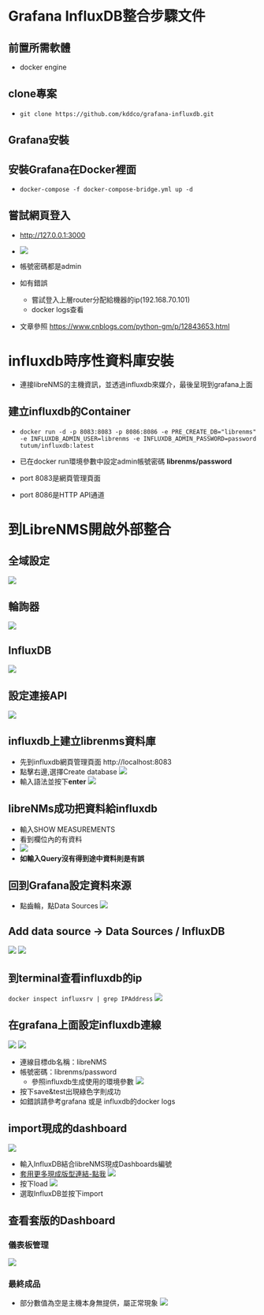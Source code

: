 # Grafana InfluxDB整合步驟文件
## 前置所需軟體
- docker engine
## clone專案
- `git clone https://github.com/kddco/grafana-influxdb.git`
## Grafana安裝
## 安裝Grafana在Docker裡面
- `docker-compose -f docker-compose-bridge.yml up -d`
## 嘗試網頁登入
- http://127.0.0.1:3000
- ![](https://i.imgur.com/noE2vhK.png)

- 帳號密碼都是admin
- 如有錯誤
  - 嘗試登入上層router分配給機器的ip(192.168.70.101)
  - docker logs查看
- 文章參照 https://www.cnblogs.com/python-gm/p/12843653.html

# influxdb時序性資料庫安裝
- 連接libreNMS的主機資訊，並透過influxdb來媒介，最後呈現到grafana上面
## 建立influxdb的Container
- `docker run -d -p 8083:8083 -p 8086:8086 -e PRE_CREATE_DB="librenms" -e INFLUXDB_ADMIN_USER=librenms -e INFLUXDB_ADMIN_PASSWORD=password tutum/influxdb:latest`


- 已在docker run環境參數中設定admin帳號密碼 **librenms/password**
- port 8083是網頁管理頁面
- port 8086是HTTP API通道
# 到LibreNMS開啟外部整合
## 全域設定
![](https://i.imgur.com/hLRu9HQ.png)
## 輪詢器
![](https://i.imgur.com/F9GhKCP.png)
## InfluxDB 
 ![](https://i.imgur.com/LqI5EYR.png)
## 設定連接API
![](https://i.imgur.com/Qk4v5LH.png)
## influxdb上建立librenms資料庫
- 先到influxdb網頁管理頁面 http://localhost:8083
- 點擊右邊,選擇Create database
![](https://i.imgur.com/bWPAfT9.png)
- 輸入語法並按下**enter**
![](https://i.imgur.com/qhPxBTj.png)
## libreNMs成功把資料給influxdb
- 輸入SHOW MEASUREMENTS
- 看到欄位內的有資料
- ![](https://i.imgur.com/9BXrIOF.png)
- **如輸入Query沒有得到途中資料則是有誤**
## 回到Grafana設定資料來源
- 點齒輪，點Data Sources
![](https://i.imgur.com/EeeAFSp.png)
## Add data source -> Data Sources / InfluxDB
![](https://i.imgur.com/VIHAjee.png)
![](https://i.imgur.com/727GFYs.png)
## 到terminal查看influxdb的ip
`docker inspect influxsrv | grep IPAddress`
![](https://i.imgur.com/4AN7Pll.png)
## 在grafana上面設定influxdb連線
![](https://i.imgur.com/qW1jGFz.png)
![](https://i.imgur.com/vWfkyrC.png)
- 連線目標db名稱：libreNMS
- 帳號密碼：librenms/password
    - 參照influxdb生成使用的環境參數
![](https://i.imgur.com/8P1jdYt.png)
- 按下save&test出現綠色字則成功
- 如錯誤請參考grafana 或是 influxdb的docker logs
## import現成的dashboard
![](https://i.imgur.com/uHtCpaM.png)
- 輸入InfluxDB結合libreNMS現成Dashboards編號
- [套用更多現成版型連結-點我](https://grafana.com/grafana/dashboards) 
![](https://i.imgur.com/FsvPvme.png)
- 按下load
![](https://i.imgur.com/GRz58WZ.png)
- 選取InfluxDB並按下import
## 查看套版的Dashboard
### 儀表板管理
![](https://i.imgur.com/3MpF1pG.png)
### 最終成品
- 部分數值為空是主機本身無提供，屬正常現象
![](https://i.imgur.com/Wun6S18.png)






